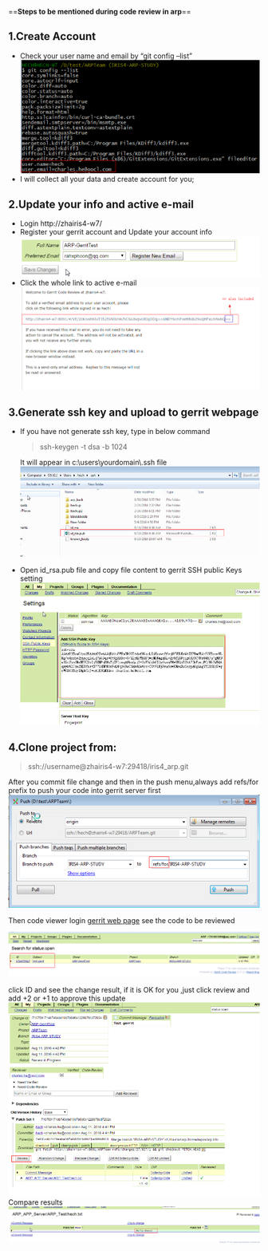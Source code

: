 ﻿==**Steps to be mentioned during code review in arp**==
## 1.Create Account
- Check your user name and email by “git config –list” 
![](https://raw.githubusercontent.com/rahxphoon/youdao/master/gerrit/eses.png)
- I will collect all your data and create account for you;
## 2.Update your info and active e-mail
- Login http://zhairis4-w7/
- Register your gerrit account and Update your account info
![image](https://raw.githubusercontent.com/rahxphoon/youdao/master/gerrit/%E6%90%9C%E7%8B%97%E6%88%AA%E5%9B%BE20160811151640.png)
- Click the whole link to active e-mail
![image](https://raw.githubusercontent.com/rahxphoon/youdao/master/gerrit/%E6%90%9C%E7%8B%97%E6%88%AA%E5%9B%BE20160811152009.png)
## 3.Generate ssh key and upload to gerrit webpage
- If you have not generate ssh key, type in below command 
     >ssh-keygen -t dsa -b 1024

  It will appear in c:\users\yourdomain\\.ssh file
![image](https://raw.githubusercontent.com/rahxphoon/youdao/master/gerrit/%E6%90%9C%E7%8B%97%E6%88%AA%E5%9B%BE20160811152134.png)

- Open id_rsa.pub file and copy file content to gerrit SSH public Keys setting
![image](https://raw.githubusercontent.com/rahxphoon/youdao/master/gerrit/%E6%90%9C%E7%8B%97%E6%88%AA%E5%9B%BE20160811152159.png)
## 4.Clone project from:
>ssh://username@zhairis4-w7:29418/iris4_arp.git

After you commit file change and then in the push menu,always add refs/for prefix to push your code into gerrit server first
![image](https://raw.githubusercontent.com/rahxphoon/youdao/master/gerrit/%E6%90%9C%E7%8B%97%E6%88%AA%E5%9B%BE20160811164212.png)

Then code viewer login   [ gerrit web page](http://zhairis4-w7/) see the code to be reviewed

![image](https://raw.githubusercontent.com/rahxphoon/youdao/master/gerrit/%E6%90%9C%E7%8B%97%E6%88%AA%E5%9B%BE20160811164304.png)

click ID and see the change result, if it is OK for you ,just click review and add +2 or +1 to approve this update
![image](https://raw.githubusercontent.com/rahxphoon/youdao/master/gerrit/%E6%90%9C%E7%8B%97%E6%88%AA%E5%9B%BE20160811164552.png)
Compare results
![image](https://raw.githubusercontent.com/rahxphoon/youdao/master/gerrit/%E6%90%9C%E7%8B%97%E6%88%AA%E5%9B%BE20160811164537.png)

